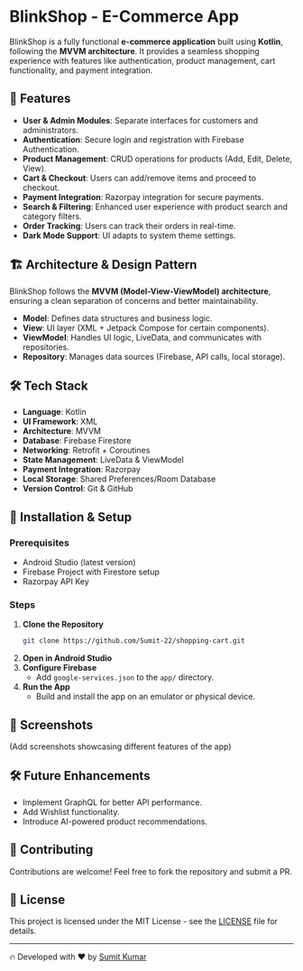 # BlinkShop - E-Commerce App

BlinkShop is a fully functional **e-commerce application** built using **Kotlin**, following the **MVVM architecture**. It provides a seamless shopping experience with features like authentication, product management, cart functionality, and payment integration.

## 📌 Features
- **User & Admin Modules**: Separate interfaces for customers and administrators.
- **Authentication**: Secure login and registration with Firebase Authentication.
- **Product Management**: CRUD operations for products (Add, Edit, Delete, View).
- **Cart & Checkout**: Users can add/remove items and proceed to checkout.
- **Payment Integration**: Razorpay integration for secure payments.
- **Search & Filtering**: Enhanced user experience with product search and category filters.
- **Order Tracking**: Users can track their orders in real-time.
- **Dark Mode Support**: UI adapts to system theme settings.

## 🏗️ Architecture & Design Pattern
BlinkShop follows the **MVVM (Model-View-ViewModel) architecture**, ensuring a clean separation of concerns and better maintainability.

- **Model**: Defines data structures and business logic.
- **View**: UI layer (XML + Jetpack Compose for certain components).
- **ViewModel**: Handles UI logic, LiveData, and communicates with repositories.
- **Repository**: Manages data sources (Firebase, API calls, local storage).

## 🛠️ Tech Stack
- **Language**: Kotlin
- **UI Framework**: XML 
- **Architecture**: MVVM
- **Database**: Firebase Firestore
- **Networking**: Retrofit + Coroutines
- **State Management**: LiveData & ViewModel
- **Payment Integration**: Razorpay
- **Local Storage**: Shared Preferences/Room Database
- **Version Control**: Git & GitHub

## 🚀 Installation & Setup
### Prerequisites
- Android Studio (latest version)
- Firebase Project with Firestore setup
- Razorpay API Key

### Steps
1. **Clone the Repository**
   ```sh
   git clone https://github.com/Sumit-22/shopping-cart.git
   ```
2. **Open in Android Studio**
3. **Configure Firebase**
   - Add `google-services.json` to the `app/` directory.
4. **Run the App**
   - Build and install the app on an emulator or physical device.

## 📸 Screenshots
(Add screenshots showcasing different features of the app)

## 🛠️ Future Enhancements
- Implement GraphQL for better API performance.
- Add Wishlist functionality.
- Introduce AI-powered product recommendations.

## 🤝 Contributing
Contributions are welcome! Feel free to fork the repository and submit a PR.

## 📄 License
This project is licensed under the MIT License - see the [LICENSE](LICENSE) file for details.

---
🔥 Developed with ❤️ by [Sumit Kumar](https://github.com/Sumit-22)
